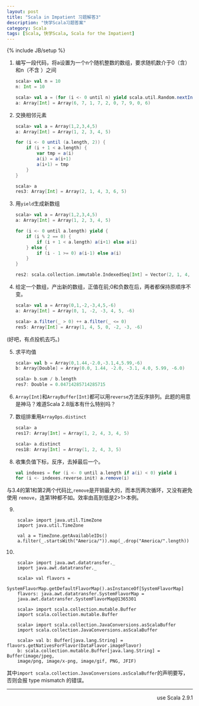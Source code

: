 ```yaml
---
layout: post
title: "Scala in Impatient 习题解答3"
description: "快学Scala习题答案"
category: Scala
tags: [Scala, 快学Scala, Scala for the Impatient]
---
```

{% include JB/setup %}


1. 编写一段代码，将a设置为一个n个随机整数的数组，要求随机数介于0（含）和n（不含
）之间

    ```scala
    scala> val n = 10
    n: Int = 10

    scala> val a = (for (i <- 0 until n) yield scala.util.Random.nextInt(n)).toArray
    a: Array[Int] = Array(6, 7, 1, 7, 2, 0, 7, 9, 0, 6)
    ```

2. 交换相邻元素

    ```scala
    scala> val a = Array(1,2,3,4,5)
    a: Array[Int] = Array(1, 2, 3, 4, 5)

    for (i <- 0 until (a.length, 2)) {
        if (i + 1 < a.length) {
            var tmp = a(i)
            a(i) = a(i+1)
            a(i+1) = tmp
        }
    }

    scala> a
    res3: Array[Int] = Array(2, 1, 4, 3, 6, 5)
    ```

3. 用`yield`生成新数组

    ```scala
    scala> val a = Array(1,2,3,4,5)
    a: Array[Int] = Array(1, 2, 3, 4, 5)

    for (i <- 0 until a.length) yield {
        if (i % 2 == 0) {
            if (i + 1 < a.length) a(i+1) else a(i)
        } else {
            if (i - 1 >= 0) a(i-1) else a(i)
        }
    }

    res2: scala.collection.immutable.IndexedSeq[Int] = Vector(2, 1, 4, 3, 5)
    ```

4. 给定一个数组，产出新的数组，正值在前;0和负数在后，两者都保持原顺序不变。

    ```scala
    scala> val a = Array(0,1,-2,-3,4,5,-6)
    a: Array[Int] = Array(0, 1, -2, -3, 4, 5, -6)

    scala> a.filter(_ > 0) ++ a.filter(_ <= 0)
    res5: Array[Int] = Array(1, 4, 5, 0, -2, -3, -6)
    ```

  (好吧，有点投机去巧。)

5. 求平均值

    ```scala
    scala> val b = Array(0,1.44,-2.0,-3.1,4,5.99,-6)
    b: Array[Double] = Array(0.0, 1.44, -2.0, -3.1, 4.0, 5.99, -6.0)

    scala> b.sum / b.length
    res7: Double = 0.04714285714285715
    ```

6. `Array[Int]`和`ArrayBuffer[Int]`都可以用`reverse`方法反序排列。此题的用意是神马？难道Scala 2.8版本有什么特别吗？

7. 数组排重用`ArrayOps.distinct`

    ```scala
    scala> a
    res17: Array[Int] = Array(1, 2, 4, 3, 4, 5)

    scala> a.distinct
    res18: Array[Int] = Array(1, 2, 4, 3, 5)
    ```

8. 收集负值下标，反序，去掉最后一个。

    ```scala
    val indexes = for (i <- 0 until a.length if a(i) < 0) yield i
    for (i <- indexes.reverse.init) a.remove(i) 
    ```

  与3.4的第1和第2两个代码比,`remove`是开销最大的，而本历两次循环，又没有避免使用
  `remove`，连第1种都不如。效率由高到低是2>1>本例。

9. 

        scala> import java.util.TimeZone
        import java.util.TimeZone

        val a = TimeZone.getAvailableIDs()
        a.filter(_.startsWith("America/")).map(_.drop("America/".length))

10. 

        scala> import java.awt.datatransfer._
        import java.awt.datatransfer._

        scala> val flavors =
        SystemFlavorMap.getDefaultFlavorMap().asInstanceOf[SystemFlavorMap]
        flavors: java.awt.datatransfer.SystemFlavorMap =
        java.awt.datatransfer.SystemFlavorMap@1365301

        scala> import scala.collection.mutable.Buffer
        import scala.collection.mutable.Buffer

        scala> import scala.collection.JavaConversions.asScalaBuffer
        import scala.collection.JavaConversions.asScalaBuffer

        scala> val b: Buffer[java.lang.String] = flavors.getNativesForFlavor(DataFlavor.imageFlavor)
        b: scala.collection.mutable.Buffer[java.lang.String] = Buffer(image/jpeg,
        image/png, image/x-png, image/gif, PNG, JFIF)

 其中`import scala.collection.JavaConversions.asScalaBuffer`的声明要写，否则会报
 type mismatch 的错误。

----
<div align="right">use Scala 2.9.1</div>
